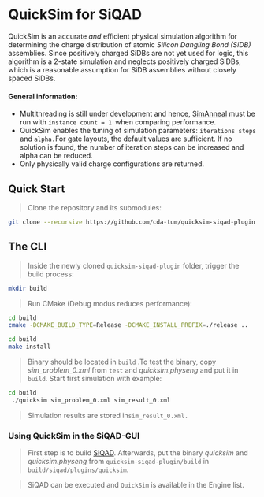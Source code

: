 # QuickSim for SiQAD

QuickSim is an accurate *and* efficient physical simulation algorithm for determining the charge distribution of atomic *Silicon Dangling Bond (SiDB)* assemblies.
Since positively charged SiDBs are not yet used for logic, this algorithm is a 2-state simulation and neglects positively charged SiDBs, which is a reasonable assumption for SiDB assemblies without closely spaced SiDBs.

#### General information:
- Multithreading is still under development and hence, [SimAnneal](https://github.com/siqad/simanneal-sidb.git) must be run with ```instance count = 1 ```when comparing performance.
- QuickSim enables the tuning of simulation parameters: ``iterations steps`` and ``alpha.``For gate layouts, the default values are sufficient. If no solution is found, the number of iteration steps can be increased and alpha can be reduced.
- Only physically valid charge configurations are returned.

## Quick Start

> Clone the repository and its submodules:

```bash
git clone --recursive https://github.com/cda-tum/quicksim-siqad-plugin.git
```

## The CLI

> Inside the newly cloned `quicksim-siqad-plugin` folder, trigger the build process:

```bash
mkdir build 
```

> Run CMake (Debug modus reduces performance):

```bash
cd build
cmake -DCMAKE_BUILD_TYPE=Release -DCMAKE_INSTALL_PREFIX=./release ..
```

```bash
cd build
make install
```

> Binary should be located in ```build``` .To test the binary, copy *sim_problem_0.xml* from ``` test ``` and *quicksim.physeng* and put it in ```build```.
> Start first simulation with example:

```bash
cd build
 ./quicksim sim_problem_0.xml sim_result_0.xml 
```

> Simulation results are stored in```sim_result_0.xml.```

### Using QuickSim in the SiQAD-GUI

> First step is to build [SiQAD](https://github.com/siqad/siqad). Afterwards, put the binary *quicksim* and *quicksim.physeng* from ```quicksim-siqad-plugin/build``` in ```build/siqad/plugins/quicksim```.

> SiQAD can be executed and ```QuickSim``` is available in the Engine list.

